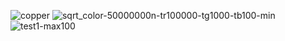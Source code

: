 
![copper](https://user-images.githubusercontent.com/11508260/94854606-06697980-03e2-11eb-87b1-43e403e1289e.png)
![sqrt_color-50000000n-tr100000-tg1000-tb100-min](https://user-images.githubusercontent.com/11508260/94854886-7a0b8680-03e2-11eb-9433-f13bc09dd2bd.png)
![test1-max100](https://user-images.githubusercontent.com/11508260/94854909-87287580-03e2-11eb-81e6-3e377cb4eff4.png)
